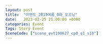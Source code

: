 ```yaml
---
layout: post
title:  "이벤트_2019여름_0화_오프닝"
date:   2023-02-25 21:00:00 +0000
categories: Event
Tags: Story Event
SceneCode: ["scene_evt190627_cp0_q1_s10"]
---
```

